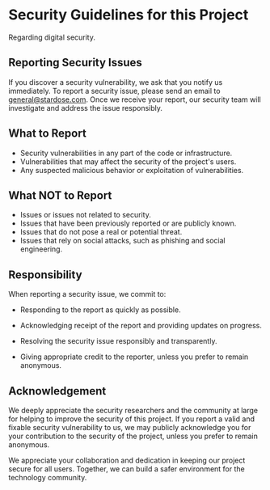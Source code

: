 # Security Guidelines for this Project

Regarding digital security.

## Reporting Security Issues

If you discover a security vulnerability, we ask that you notify us immediately. To report a security issue, please send an email to general@stardose.com. Once we receive your report, our security team will investigate and address the issue responsibly.

## What to Report

- Security vulnerabilities in any part of the code or infrastructure.
- Vulnerabilities that may affect the security of the project's users.
- Any suspected malicious behavior or exploitation of vulnerabilities.

## What NOT to Report

- Issues or issues not related to security.
- Issues that have been previously reported or are publicly known.
- Issues that do not pose a real or potential threat.
- Issues that rely on social attacks, such as phishing and social engineering.

## Responsibility

When reporting a security issue, we commit to:

- Responding to the report as quickly as possible.

- Acknowledging receipt of the report and providing updates on progress.

- Resolving the security issue responsibly and transparently.

- Giving appropriate credit to the reporter, unless you prefer to remain anonymous.

## Acknowledgement

We deeply appreciate the security researchers and the community at large for helping to improve the security of this project. If you report a valid and fixable security vulnerability to us, we may publicly acknowledge you for your contribution to the security of the project, unless you prefer to remain anonymous.

We appreciate your collaboration and dedication in keeping our project secure for all users. Together, we can build a safer environment for the technology community.
